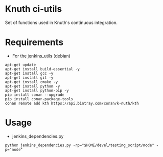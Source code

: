 # Knuth ci-utils

Set of functions used in Knuth's continuous integration.

# Requirements

* For the jenkins_utils (debian)
```
apt-get update
apt-get install build-essential -y
apt-get install gcc -y
apt-get install git -y
apt-get install cmake -y
apt-get install python -y
apt-get install python-pip -y
pip install conan --upgrade
pip install conan-package-tools
conan remote add kth https://api.bintray.com/conan/k-nuth/kth
```

# Usage
* jenkins_dependencies.py

```
python jenkins_dependencies.py -rp="$HOME/devel/testing_script/node" -p="node"
```
